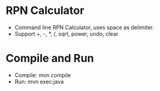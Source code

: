# RPN Calculator
* Command line RPN Calculator, uses space as delimiter.
* Support +, -, *, /, sqrt, power, undo, clear

# Compile and Run
* Compile: mvn compile
* Run: mvn exec:java